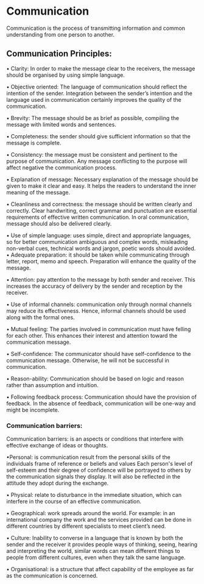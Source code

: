 # Communication
Communication is the process of transmitting information and common understanding from one person to another.

## Communication Principles:


•	Clarity:  In order to make the message clear to the receivers, the message should be organised by using simple language.


•	Objective oriented: The language of communication should reflect the intention of the sender. Integration between the sender’s intention and the language used in communication certainly improves the quality of the communication.


•	Brevity: The message should be as brief as possible, compiling the message with limited words and sentences.


•	Completeness: the sender should give sufficient information so that the message is complete.

•	Consistency: the message must be consistent and pertinent to the purpose of communication. Any message conflicting to the purpose will affect negative the communication process.

•	Explanation of message: Necessary explanation of the message should be given to make it clear and easy. It helps the readers to understand the inner meaning of the message.

•	Cleanliness and correctness: the message should be written clearly and correctly. Clear handwriting, correct grammar and punctuation are essential requirements of effective written communication. In oral communication, message should also be delivered clearly.

•	Use of simple language:  uses simple, direct and appropriate languages, so for better communication ambiguous and complex words, misleading non-verbal cues, technical words and jargon, poetic words should avoided.
•	Adequate preparation: it should be taken while communicating through letter, report, memo and speech. Preparation will enhance the quality of the message.

•	Attention: pay attention to the message by both sender and receiver. This increases the accuracy of delivery by the sender and reception by the receiver.

•	Use of informal channels: communication only through normal channels may reduce its effectiveness. Hence, informal channels should be used along with the formal ones.

•	Mutual feeling: The parties involved in communication must have felling for each other. This enhances their interest and attention toward the communication message.

•	Self-confidence: The communicator should have self-confidence to the communication message. Otherwise, he will not be successful in communication.

•	Reason-ability: Communication should be based on logic and reason rather than assumption and intuition.

•	Following feedback process: Communication should have the provision of feedback. In the absence of feedback, communication will be one-way and might be incomplete.


### Communication barriers:


 Communication barriers: is an aspects or conditions that interfere with effective exchange of ideas or thoughts.

 •Personal: is communication result from the personal skills of the individuals frame of reference or beliefs and values Each person's level of self-esteem and their degree of confidence will be portrayed to others by the communication signals they display. It will also be reflected in the attitude they adopt during the exchange.

•	Physical: relate to disturbance in the immediate situation, which can interfere in the course of an effective communication.

•	Geographical: work spreads around the world. For example: in an international company the work and the services provided can be done in different countries by different specialists to meet client’s need.

•	Culture: Inability to converse in a language that is known by both the sender and the receiver it provides people ways of thinking, seeing, hearing and interpreting the world, similar words can mean different things to people from different cultures, even when they talk the same language.


•	Organisational: is a structure that affect capability of the employee as far as the communication is concerned.
